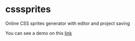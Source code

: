 csssprites
==========

Online CSS sprites generator with editor and project saving

You can see a demo on this [link](http://simpreal.org.ua/csssprites/)
